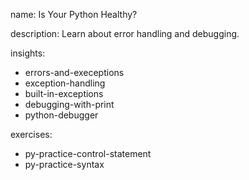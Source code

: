 name: Is Your Python Healthy?

description: Learn about error handling and debugging.

insights:
  - errors-and-execeptions
  - exception-handling
  - built-in-exceptions
  - debugging-with-print
  - python-debugger

exercises:
  - py-practice-control-statement
  - py-practice-syntax
